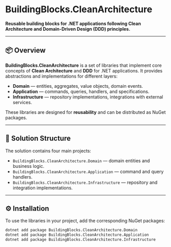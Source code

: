 # BuildingBlocks.CleanArchitecture

**Reusable building blocks for .NET applications following Clean Architecture and Domain-Driven Design (DDD) principles.**

---

## 📦 Overview

**BuildingBlocks.CleanArchitecture** is a set of libraries that implement core concepts of **Clean Architecture** and **DDD** for .NET applications. It provides abstractions and implementations for different layers:

- **Domain** — entities, aggregates, value objects, domain events.
- **Application** — commands, queries, handlers, and specifications.
- **Infrastructure** — repository implementations, integrations with external services.

These libraries are designed for **reusability** and can be distributed as NuGet packages.

---

## 🧱 Solution Structure

The solution contains four main projects:

- `BuildingBlocks.CleanArchitecture.Domain` — domain entities and business logic.
- `BuildingBlocks.CleanArchitecture.Application` — command and query handlers.
- `BuildingBlocks.CleanArchitecture.Infrastructure` — repository and integration implementations.

---

## ⚙️ Installation

To use the libraries in your project, add the corresponding NuGet packages:

```bash
dotnet add package BuildingBlocks.CleanArchitecture.Domain
dotnet add package BuildingBlocks.CleanArchitecture.Application
dotnet add package BuildingBlocks.CleanArchitecture.Infrastructure
